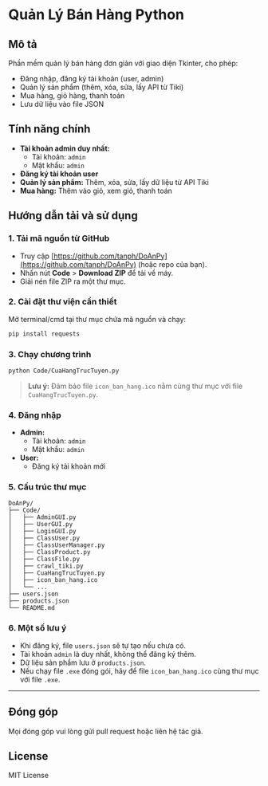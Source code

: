 # Quản Lý Bán Hàng Python

## Mô tả
Phần mềm quản lý bán hàng đơn giản với giao diện Tkinter, cho phép:
- Đăng nhập, đăng ký tài khoản (user, admin)
- Quản lý sản phẩm (thêm, xóa, sửa, lấy API từ Tiki)
- Mua hàng, giỏ hàng, thanh toán
- Lưu dữ liệu vào file JSON

## Tính năng chính
- **Tài khoản admin duy nhất:**  
  - Tài khoản: `admin`  
  - Mật khẩu: `admin`
- **Đăng ký tài khoản user**
- **Quản lý sản phẩm:** Thêm, xóa, sửa, lấy dữ liệu từ API Tiki
- **Mua hàng:** Thêm vào giỏ, xem giỏ, thanh toán

## Hướng dẫn tải và sử dụng

### 1. Tải mã nguồn từ GitHub
- Truy cập [https://github.com/tanph/DoAnPy](https://github.com/tanph/DoAnPy) (hoặc repo của bạn).
- Nhấn nút **Code** > **Download ZIP** để tải về máy.
- Giải nén file ZIP ra một thư mục.

### 2. Cài đặt thư viện cần thiết
Mở terminal/cmd tại thư mục chứa mã nguồn và chạy:
```bash
pip install requests
```

### 3. Chạy chương trình
```bash
python Code/CuaHangTrucTuyen.py
```
> **Lưu ý:** Đảm bảo file `icon_ban_hang.ico` nằm cùng thư mục với file `CuaHangTrucTuyen.py`.

### 4. Đăng nhập
- **Admin:**  
  - Tài khoản: `admin`  
  - Mật khẩu: `admin`
- **User:**  
  - Đăng ký tài khoản mới

### 5. Cấu trúc thư mục
```
DoAnPy/
├── Code/
│   ├── AdminGUI.py
│   ├── UserGUI.py
│   ├── LoginGUI.py
│   ├── ClassUser.py
│   ├── ClassUserManager.py
│   ├── ClassProduct.py
│   ├── ClassFile.py
│   ├── crawl_tiki.py
│   ├── CuaHangTrucTuyen.py
│   ├── icon_ban_hang.ico
│   └── ...
├── users.json
├── products.json
└── README.md
```

### 6. Một số lưu ý
- Khi đăng ký, file `users.json` sẽ tự tạo nếu chưa có.
- Tài khoản `admin` là duy nhất, không thể đăng ký thêm.
- Dữ liệu sản phẩm lưu ở `products.json`.
- Nếu chạy file `.exe` đóng gói, hãy để file `icon_ban_hang.ico` cùng thư mục với file `.exe`.

---

## Đóng góp
Mọi đóng góp vui lòng gửi pull request hoặc liên hệ tác giả.

## License
MIT License
